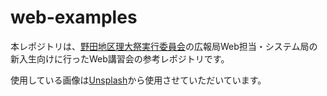 # web-examples

本レポジトリは、[野田地区理大祭実行委員会](https://join.nodaridaisai.com)の広報局Web担当・システム局の新入生向けに行ったWeb講習会の参考レポジトリです。

使用している画像は[Unsplash](https://unsplash.com/ja)から使用させていただいています。
